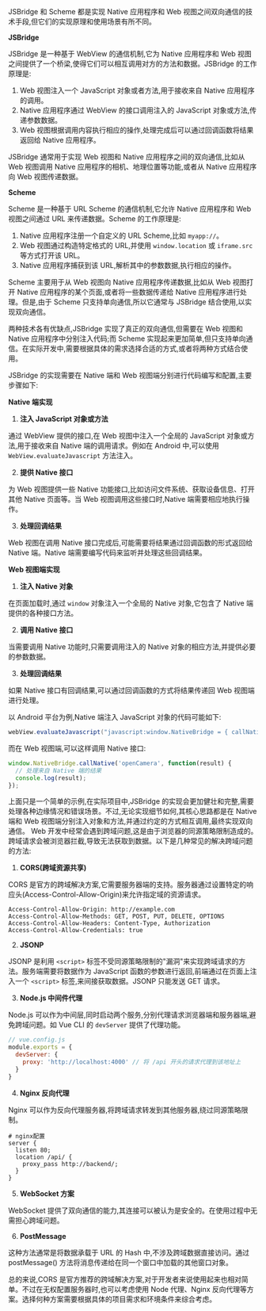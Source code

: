 JSBridge 和 Scheme 都是实现 Native 应用程序和 Web 视图之间双向通信的技术手段,但它们的实现原理和使用场景有所不同。

**JSBridge**

JSBridge 是一种基于 WebView 的通信机制,它为 Native 应用程序和 Web 视图之间提供了一个桥梁,使得它们可以相互调用对方的方法和数据。JSBridge 的工作原理是:

1. Web 视图注入一个 JavaScript 对象或者方法,用于接收来自 Native 应用程序的调用。
2. Native 应用程序通过 WebView 的接口调用注入的 JavaScript 对象或方法,传递参数数据。
3. Web 视图根据调用内容执行相应的操作,处理完成后可以通过回调函数将结果返回给 Native 应用程序。

JSBridge 通常用于实现 Web 视图和 Native 应用程序之间的双向通信,比如从 Web 视图调用 Native 应用程序的相机、地理位置等功能,或者从 Native 应用程序向 Web 视图传递数据。

**Scheme**

Scheme 是一种基于 URL Scheme 的通信机制,它允许 Native 应用程序和 Web 视图之间通过 URL 来传递数据。Scheme 的工作原理是:

1. Native 应用程序注册一个自定义的 URL Scheme,比如 `myapp://`。
2. Web 视图通过构造特定格式的 URL,并使用 `window.location` 或 `iframe.src` 等方式打开该 URL。
3. Native 应用程序捕获到该 URL,解析其中的参数数据,执行相应的操作。

Scheme 主要用于从 Web 视图向 Native 应用程序传递数据,比如从 Web 视图打开 Native 应用程序的某个页面,或者将一些数据传递给 Native 应用程序进行处理。但是,由于 Scheme 只支持单向通信,所以它通常与 JSBridge 结合使用,以实现双向通信。

两种技术各有优缺点,JSBridge 实现了真正的双向通信,但需要在 Web 视图和 Native 应用程序中分别注入代码;而 Scheme 实现起来更加简单,但只支持单向通信。在实际开发中,需要根据具体的需求选择合适的方式,或者将两种方式结合使用。

JSBridge 的实现需要在 Native 端和 Web 视图端分别进行代码编写和配置,主要步骤如下:

**Native 端实现**

1. **注入 JavaScript 对象或方法**

通过 WebView 提供的接口,在 Web 视图中注入一个全局的 JavaScript 对象或方法,用于接收来自 Native 端的调用请求。例如在 Android 中,可以使用 `WebView.evaluateJavascript` 方法注入。

2. **提供 Native 接口**

为 Web 视图提供一些 Native 功能接口,比如访问文件系统、获取设备信息、打开其他 Native 页面等。当 Web 视图调用这些接口时,Native 端需要相应地执行操作。

3. **处理回调结果**

Web 视图在调用 Native 接口完成后,可能需要将结果通过回调函数的形式返回给 Native 端。Native 端需要编写代码来监听并处理这些回调结果。

**Web 视图端实现**

1. **注入 Native 对象**

在页面加载时,通过 `window` 对象注入一个全局的 Native 对象,它包含了 Native 端提供的各种接口方法。

2. **调用 Native 接口**

当需要调用 Native 功能时,只需要调用注入的 Native 对象的相应方法,并提供必要的参数数据。

3. **处理回调结果**

如果 Native 接口有回调结果,可以通过回调函数的方式将结果传递回 Web 视图端进行处理。

以 Android 平台为例,Native 端注入 JavaScript 对象的代码可能如下:

```java
webView.evaluateJavascript("javascript:window.NativeBridge = { callNative: function(msg, callback) { window.nativeBridge.handleMessage(JSON.stringify({ msg: msg, callback: callback })); } }", null);
```

而在 Web 视图端,可以这样调用 Native 接口:

```javascript
window.NativeBridge.callNative('openCamera', function(result) {
  // 处理来自 Native 端的结果
  console.log(result);
});
```

上面只是一个简单的示例,在实际项目中,JSBridge 的实现会更加健壮和完整,需要处理各种边缘情况和错误场景。不过,无论实现细节如何,其核心思路都是在 Native 端和 Web 视图端分别注入对象和方法,并通过约定的方式相互调用,最终实现双向通信。
Web 开发中经常会遇到跨域问题,这是由于浏览器的同源策略限制造成的。跨域请求会被浏览器拦截,导致无法获取到数据。以下是几种常见的解决跨域问题的方法:

1. **CORS(跨域资源共享)**

CORS 是官方的跨域解决方案,它需要服务器端的支持。服务器通过设置特定的响应头(Access-Control-Allow-Origin)来允许指定域的资源请求。

```
Access-Control-Allow-Origin: http://example.com
Access-Control-Allow-Methods: GET, POST, PUT, DELETE, OPTIONS
Access-Control-Allow-Headers: Content-Type, Authorization
Access-Control-Allow-Credentials: true
```

2. **JSONP**

JSONP 是利用 `<script>` 标签不受同源策略限制的"漏洞"来实现跨域请求的方法。服务端需要将数据作为 JavaScript 函数的参数进行返回,前端通过在页面上注入一个 `<script>` 标签,来间接获取数据。JSONP 只能发送 GET 请求。

3. **Node.js 中间件代理**

Node.js 可以作为中间层,同时启动两个服务,分别代理请求浏览器端和服务器端,避免跨域问题。如 Vue CLI 的 `devServer` 提供了代理功能。

```js
// vue.config.js
module.exports = {
  devServer: {
    proxy: 'http://localhost:4000' // 将 /api 开头的请求代理到该地址上
  }
}
```

4. **Nginx 反向代理**

Nginx 可以作为反向代理服务器,将跨域请求转发到其他服务器,绕过同源策略限制。

```nginx
# nginx配置
server {
  listen 80;
  location /api/ {
    proxy_pass http://backend/;
  }
}
```

5. **WebSocket 方案**

WebSocket 提供了双向通信的能力,其连接可以被认为是安全的。在使用过程中无需担心跨域问题。

6. **PostMessage**

这种方法通常是将数据承载于 URL 的 Hash 中,不涉及跨域数据直接访问。通过 postMessage() 方法将消息传递给在同一个窗口中加载的其他窗口对象。

总的来说,CORS 是官方推荐的跨域解决方案,对于开发者来说使用起来也相对简单。不过在无权配置服务器时,也可以考虑使用 Node 代理、Nginx 反向代理等方案。选择何种方案需要根据具体的项目需求和环境条件来综合考虑。
